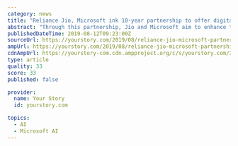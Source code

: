 ```yaml
---
category: news
title: "Reliance Jio, Microsoft ink 10-year partnership to offer digital solutions to Indian startups; to set up data centers across India"
abstract: "Through this partnership, Jio and Microsoft aim to enhance the adoption of leading technologies like data analytics, AI, cognitive services, blockchain, Internet of Things, and edge computing ..."
publishedDateTime: 2019-08-12T09:23:00Z
sourceUrl: https://yourstory.com/2019/08/reliance-jio-microsoft-partnership-cloud-data-centers-ambani
ampUrl: https://yourstory.com/2019/08/reliance-jio-microsoft-partnership-cloud-data-centers-ambani/amp
cdnAmpUrl: https://yourstory-com.cdn.ampproject.org/c/s/yourstory.com/2019/08/reliance-jio-microsoft-partnership-cloud-data-centers-ambani/amp
type: article
quality: 33
score: 33
published: false

provider:
  name: Your Story
  id: yourstory.com

topics:
  - AI
  - Microsoft AI
---
```

